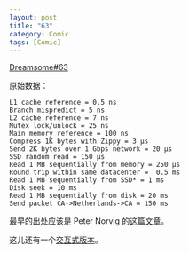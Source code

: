 ```yaml
---
layout: post
title: "63"
category: Comic
tags: [Comic]
---
```


[Dreamsome#63](http://dreamsome.org/1063)

原始数据：

    L1 cache reference = 0.5 ns
    Branch mispredict = 5 ns
    L2 cache reference = 7 ns
    Mutex lock/unlock = 25 ns
    Main memory reference = 100 ns        
    Compress 1K bytes with Zippy = 3 µs
    Send 2K bytes over 1 Gbps network = 20 µs
    SSD random read = 150 µs
    Read 1 MB sequentially from memory = 250 µs
    Round trip within same datacenter =  0.5 ms
    Read 1 MB sequentially from SSD* = 1 ms
    Disk seek = 10 ms
    Read 1 MB sequentially from disk = 20 ms
    Send packet CA->Netherlands->CA = 150 ms

最早的出处应该是 Peter Norvig 的[这篇文章](http://norvig.com/21-days.html#answers)。

这儿还有一个[交互式版本](http://www.eecs.berkeley.edu/~rcs/research/interactive_latency.html)。